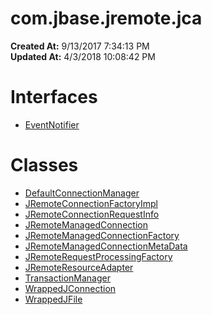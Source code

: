 # com.jbase.jremote.jca

**Created At:** 9/13/2017 7:34:13 PM  
**Updated At:** 4/3/2018 10:08:42 PM  


# Interfaces

- [EventNotifier](com_jbase_jremote_jca_eventnotifier "interface in com.jbase.jremote.jca")




# Classes

- [DefaultConnectionManager](com_jbase_jremote_jca_DefaultConnectionManager "class in com.jbase.jremote.jca")
- [JRemoteConnectionFactoryImpl](com_jbase_jremote_jca_jremoteconnectionfactoryimpl "class in com.jbase.jremote.jca")
- [JRemoteConnectionRequestInfo](com_jbase_jremote_jca_jremoteconnectionrequestinfo "class in com.jbase.jremote.jca")
- [JRemoteManagedConnection](com_jbase_jremote_jca_jremotemanagedconnection "class in com.jbase.jremote.jca")
- [JRemoteManagedConnectionFactory](com_jbase_jremote_jca_jremotemanagedconnectionfactory "class in com.jbase.jremote.jca")
- [JRemoteManagedConnectionMetaData](com_jbase_jremote_jca_jremotemanagedconnectionmetadata "class in com.jbase.jremote.jca")
- [JRemoteRequestProcessingFactory](com_jbase_jremote_jca_jremoterequestprocessingfactory "class in com.jbase.jremote.jca")
- [JRemoteResourceAdapter](com_jbase_jremote_jca_jremoteresourceadapter "class in com.jbase.jremote.jca")
- [TransactionManager](com_jbase_jremote_jca_transactionmanager "class in com.jbase.jremote.jca")
- [WrappedJConnection](com_jbase_jremote_jca_wrappedjconnection "class in com.jbase.jremote.jca")
- [WrappedJFile](com_jbase_jremote_jca_wrappedjfile "class in com.jbase.jremote.jca")

